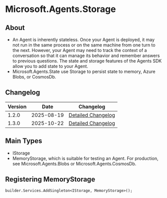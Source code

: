 # Microsoft.Agents.Storage

## About

* An Agent is inherently stateless. Once your Agent is deployed, it may not run in the same process or on the same machine from one turn to the next. However, your Agent may need to track the context of a conversation so that it can manage its behavior and remember answers to previous questions. The state and storage features of the Agents SDK allow you to add state to your Agent.
* Microsoft.Agents.State use Storage to persist state to memory, Azure Blobs, or CosmosDb.

## Changelog
| Version | Date | Changelog |
|------|----|------------|
| 1.2.0 | 2025-08-19 | [Detailed Changelog](https://github.com/microsoft/Agents-for-net/releases/tag/v1.2.0) |
| 1.3.0 | 2025-10-22 | [Detailed Changelog](https://github.com/microsoft/Agents-for-net/blob/main/changelog.md) |

## Main Types

- IStorage
- MemoryStorage, which is suitable for testing an Agent.  For production, see Microsoft.Agents.Blobs or Microsoft.Agents.CosmosDb.

## Registering MemoryStorage

```
builder.Services.AddSingleton<IStorage, MemoryStorage>();
```
